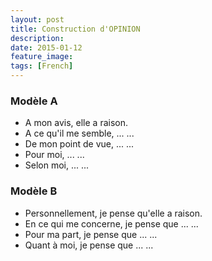 ```yaml
---
layout: post
title: Construction d'OPINION
description: 
date: 2015-01-12
feature_image: 
tags: [French]
---
```

### Modèle A
- A mon avis, elle a raison.
- A ce qu'il me semble, ... ...
- De mon point de vue, ... ...
- Pour moi, ... ...
- Selon moi, ... ...

### Modèle B
- Personnellement, je pense qu'elle a raison.
- En ce qui me concerne, je pense que ... ...
- Pour ma part, je pense que ... ...
- Quant à moi, je pense que ... ...
